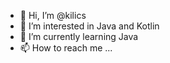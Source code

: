 - 👋 Hi, I’m @kilics
- 👀 I’m interested in Java and Kotlin
- 🌱 I’m currently learning Java
- 📫 How to reach me ...

<!---
kilics/kilics is a ✨ special ✨ repository because its `README.md` (this file) appears on your GitHub profile.
You can click the Preview link to take a look at your changes.
--->
